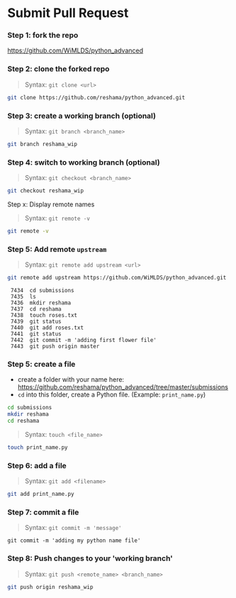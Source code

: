 # Submit Pull Request

### Step 1:  fork the repo
https://github.com/WiMLDS/python_advanced

### Step 2:  clone the forked repo
>Syntax:  `git clone <url>`  

```bash
git clone https://github.com/reshama/python_advanced.git
```

### Step 3:  create a working branch (optional)
>Syntax:  `git branch <branch_name>`  

```bash
git branch reshama_wip
```

### Step 4:  switch to working branch (optional)
>Syntax:  `git checkout <branch_name>`  

```bash
git checkout reshama_wip
```

Step x:  Display remote names
>Syntax:  `git remote -v`  

```bash
git remote -v
```

### Step 5:  Add remote `upstream`
>Syntax:  `git remote add upstream <url>`  

```bash
git remote add upstream https://github.com/WiMLDS/python_advanced.git
```

```
 7434  cd submissions
 7435  ls
 7436  mkdir reshama
 7437  cd reshama
 7438  touch roses.txt
 7439  git status
 7440  git add roses.txt
 7441  git status
 7442  git commit -m 'adding first flower file'
 7443  git push origin master
```

### Step 5:  create a file
* create a folder with your name here:  https://github.com/reshama/python_advanced/tree/master/submissions
* `cd` into this folder, create a Python file.  (Example:  `print_name.py`)

```bash
cd submissions
mkdir reshama
cd reshama
```

>Syntax:  `touch <file_name>`  
```bash
touch print_name.py
```

### Step 6:  add a file
>Syntax:  `git add <filename>`  

```bash
git add print_name.py
```

### Step 7:  commit a file
>Syntax:  `git commit -m 'message'`    

`git commit -m 'adding my python name file'`

### Step 8:  Push changes to your 'working branch'
>Syntax:  `git push <remote_name> <branch_name>`   

```bash
git push origin reshama_wip
```
